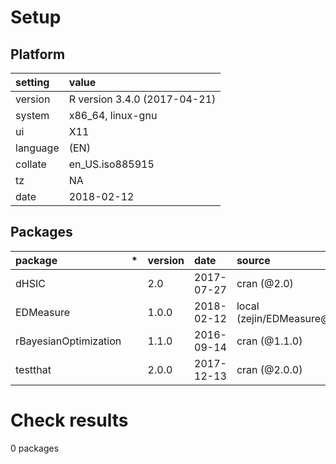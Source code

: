 # Setup

## Platform

|setting  |value                        |
|:--------|:----------------------------|
|version  |R version 3.4.0 (2017-04-21) |
|system   |x86_64, linux-gnu            |
|ui       |X11                          |
|language |(EN)                         |
|collate  |en_US.iso885915              |
|tz       |NA                           |
|date     |2018-02-12                   |

## Packages

|package               |*  |version |date       |source                     |
|:---------------------|:--|:-------|:----------|:--------------------------|
|dHSIC                 |   |2.0     |2017-07-27 |cran (@2.0)                |
|EDMeasure             |   |1.0.0   |2018-02-12 |local (zejin/EDMeasure@NA) |
|rBayesianOptimization |   |1.1.0   |2016-09-14 |cran (@1.1.0)              |
|testthat              |   |2.0.0   |2017-12-13 |cran (@2.0.0)              |

# Check results

0 packages




